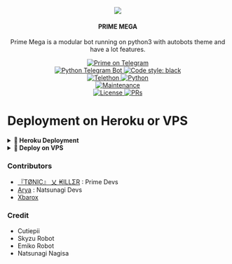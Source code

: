 <p align="center">
  <img src="https://telegra.ph/file/1da0ff9b5983912852f83.jpg">
</p>

<h4><p align="center"> PRIME MEGA </p></h4>

<p align="center">Prime Mega is a modular bot running on python3 with autobots theme and have a lot features.</p>

<p align="center">
<a href="https://t.me/PrimeMegaBot"> <img src="https://img.shields.io/badge/Prime-Mega-blue?&logo=telegram" alt="Prime on Telegram" /> </a><br>
<a href="https://python-telegram-bot.org"> <img src="https://img.shields.io/badge/PTB-13.9.0-white?&style=flat-round&logo=github" alt="Python Telegram Bot" /> </a>
<a href="https://github.com/psf/black"><img alt="Code style: black" src="https://img.shields.io/badge/code%20style-black-000000.svg"></a><br>
<a href="https://docs.telethon.dev"> <img src="https://img.shields.io/badge/Telethon-1.24.0-red?&style=flat-round&logo=github" alt="Telethon" /> </a>
<a href="https://docs.python.org"> <img src="https://img.shields.io/badge/Python-3.8-purple?&style=flat-round&logo=python" alt="Python" /> </a><br>
<a href="https://GitHub.com/Tonic990/PrimeMega"> <img src="https://img.shields.io/badge/Maintained-Yes-yellow.svg" alt="Maintenance" /> </a><br>
<a href="https://github.com/Tonic990/PrimeMega/blob/main/LICENSE"> <img src="https://img.shields.io/badge/License-GPLv3-blue.svg" alt="License" /> </a>
<a href="https://makeapullrequest.com"> <img src="https://img.shields.io/badge/PRs-Welcome-blue.svg?style=flat-round" alt="PRs" /> </a>
</p>

# Deployment on Heroku or VPS

<details>
<summary><b> 🚀 Heroku Deployment</b></summary>
<br>
<h4>Click the button below to deploy Prime on Heroku!</h4>    
<a href="https://heroku.com/deploy?template=https://github.com/Toni880/PrimeMega"><img src="https://img.shields.io/badge/Deploy%20To%20Heroku-blueviolet?style=for-the-badge&logo=heroku" width="200""/></a>

</details>

<details>
<summary><b>🔗 Deploy on VPS</b></summary>
<br>
    
### Tutorial Deploy on VPS
 
```console
root@PrimeMega~ $ screen -S PrimeMega
root@PrimeMega~ $ git clone https://github.com/Toni880/PrimeMega
root@PrimeMega~ $ cd PrimeMega
root@PrimeMega~ $ pip3 install -U -r requirements.txt
root@PrimeMega~ $ cp prime.env .env
root@PrimeMega~ $ nano .env
root@PrimeMega~ $ bash start
```

</details>

### Contributors
- [『TØNIC』 乂 ₭ILLΣR](https://github.com/Tonic990) : Prime Devs
- [Arya](https://github.com/aryazakaria01) : Natsunagi Devs
- [Xbarox](https://github.com/Xbaroxx)

### Credit
- Cutiepii
- Skyzu Robot
- Emiko Robot
- Natsunagi Nagisa
